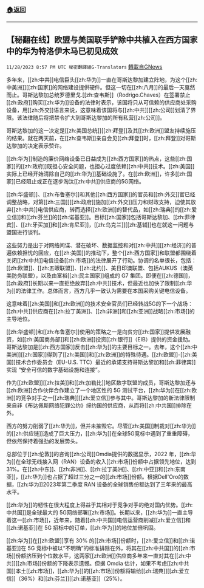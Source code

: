 ###  [:house:返回](README.md)
---


## 【秘翻在线】欧盟与美国联手铲除中共植入在西方国家中的华为特洛伊木马已初见成效
`11/28/2023 8:57 PM UTC 秘密翻譯組G-Translators` [轉載自GNews](https://gnews.org/articles/2046863)

        

多年来，[[zh:中共]]电信巨头[[zh:华为]]一直在哥斯达黎加建立阵地，为这个[[zh:中美洲]][[zh:国家]]的网络建设提供硬件。但这一切在[[zh:八月]]的最后一天戛然而止。哥斯达黎加总统罗德里戈.[[zh:查韦斯]]（Rodrigo.Chaves）在签署禁止[[zh:政府]]购买[[zh:华为]]设备的法律时表示，该国将只从可信赖的供应商处采购设备，用[[zh:外交]]语言来说，这意味着该国将与[[zh:中共]][[zh:公司]]划清了界限。该法律随后将把禁令扩大到哥斯达黎加的所有私营[[zh:公司]]。

哥斯达黎加的这一决定是[[zh:美国总统]][[zh:拜登]]及其[[zh:欧洲]]盟友持续施压的结果。就在两天前，在[[zh:查韦斯]]亲自会见[[zh:拜登]]时，[[zh:拜登]]对哥斯达黎加的决定表示赞许。

[[zh:华为]]制造的廉价网络设备已日益成为[[zh:西方国家]]的热点，这些[[zh:国家]]的[[zh:政府]]既担心安全问题，也担心过度依赖[[zh:中共]]技术。[[zh:美国]]实际上已经开始清除自己的[[zh:华为]]基础设施了。在[[zh:欧洲]]，许多[[zh:国家]]已经阻止或正在逐步淘汰[[zh:中共]]供应商的5G网络。

[[zh:华盛顿]]、[[zh:布鲁塞尔]]和其他[[zh:西方国家]]的官员和[[zh:外交]]官已经调整战略，对第[[zh:三国]][[zh:政府]]施加[[zh:外交]]压力和财政支持，迫使其放弃[[zh:中共]]电信供应商，转而选择[[zh:欧洲]]的替代品，如[[zh:瑞典]]的[[zh:爱立信]]和[[zh:芬兰]]的[[zh:诺基亚]]。目标[[zh:国家]]包括哥斯达黎加、[[zh:菲律宾]]、[[zh:牙买加]]和[[zh:肯尼亚]]，[[zh:乌克兰]][[zh:基辅]]也在就这一问题与盟国进行谈判。

这些努力是出于对网络间谍、潜在破坏、数据监控和对[[zh:中共]][[zh:经济]]的普遍依赖担忧的回应，在[[zh:美国]]的推动下，整个[[zh:西方国家]]和联盟都围绕着关闭[[zh:中共]]电信设备[[zh:市场]]的法律展开了行动。协调的名单很长，包括：[[zh:欧盟]]、[[zh:五眼联盟]]、[[zh:北约]]、美日印澳联盟、包括AUKUS（澳英美防务联盟），以及由富裕[[zh:民主国家]]组成的 G7 集团。即便在[[zh:德国]]，[[zh:政府]]长期以来一直拒绝放弃[[zh:中共]]技术，但最近也加快了限制[[zh:华为]]的法律工作。总体而言，西方几乎一致认为需要在本国采购关键电信设备。

这意味着[[zh:美国]]和[[zh:欧洲]]的技术安全官员们已经转战5G的下一个战场：[[zh:中共]]供应商在[[zh:拉丁美洲]]、[[zh:非洲]]和[[zh:亚洲]]战略[[zh:市场]]的主导地位。

[[zh:华盛顿]]和[[zh:布鲁塞尔]]使用的策略之一是向贫穷[[zh:国家]]提供发展融资，如[[zh:美国商务部]]和[[zh:欧洲]]投资[[zh:银行]]（EIB）提供的资金援助。哥斯达黎加是[[zh:西方国家]]反击[[zh:华为]]的主要目标之一。去年，这个[[zh:中美洲]][[zh:国家]]得到了[[zh:美国]]和[[zh:欧洲]]的特殊待遇。[[zh:欧盟]]\-[[zh:美国]]技术合作委员会（EU-U.S. TTC）最近的承诺支持哥斯达黎加和[[zh:菲律宾]]实现 “安全可信的数字基础设施和连接”。

作为[[zh:欧盟]][[zh:拉美]]和[[zh:加勒比]]地区数字联盟的成员，哥斯达黎加还与[[zh:欧洲]]合作伙伴合作建立了一个地区性的 5G 测试平台，[[zh:华为]]在[[zh:欧洲]]的竞争对手之一[[zh:瑞典]][[zh:爱立信]]参与其中。哥斯达黎加的新法律限制来自非《布达佩斯网络犯罪公约》缔约国的供应商，从而将[[zh:中共国]]排除在外。

西方的努力削弱了[[zh:华为]]，但并未摧毁它。尽管[[zh:美国]]制裁对[[zh:华为]]的[[zh:供应链]]造成了巨大压力，[[zh:华为]]在全球5G竞标中遇到了重重障碍，但依然保持着强劲的发展势头。

总部位于[[zh:伦敦]]的咨询[[zh:公司]]Omdia提供的数据显示，2022 年，[[zh:华为]]在全球无线接入网（RAN）设备的收入[[zh:市场]]份额中占据领先地位，达到31%。在[[zh:中东]]、[[zh:非洲]]、[[zh:拉丁美洲]]、[[zh:中亚]]和[[zh:东南亚]]，[[zh:华为]]也占据了超过三分之一的[[zh:市场]]份额。根据Dell'Oro的数据，[[zh:华为]]2023年第二季度 RAN 设备的全球销售份额达到了三年来的最高水平。

[[zh:华为]]的韧性在很大程度上得益于其相对于竞争对手的绝对国内优势。[[zh:中共国]]是全球最大的 5G网络部署[[zh:市场]]。长期以来，[[zh:华为]]一直主导着这一[[zh:市场]]，近年来，随着[[zh:中共国]]电信运营商削减[[zh:爱立信]]和[[zh:诺基亚]]在 5G 招标中的订单，[[zh:华为]]的地位加倍巩固。

[[zh:华为]]在[[zh:欧盟]]享有 30% 的[[zh:市场]]份额时，[[zh:爱立信]]和[[zh:诺基亚]]在 5G 竞标中被以“不明确”的标准排除在外，将其在[[zh:中共国]]的[[zh:市场]]份额挤压到个位数水平，这两家[[zh:欧洲]]供应商多年来一直对其在[[zh:中共]][[zh:市场]]份额的下降表示遗憾。但据 Omdia 估计，如果不考虑[[zh:中共国]]本土[[zh:市场]]，[[zh:华为]]的[[zh:市场]]份额将输给[[zh:瑞典]][[zh:爱立信]]（36%）和[[zh:芬兰]][[zh:诺基亚]]（25%）。
